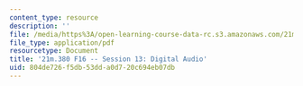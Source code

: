 ```yaml
---
content_type: resource
description: ''
file: /media/https%3A/open-learning-course-data-rc.s3.amazonaws.com/21m-380-music-and-technology-recording-techniques-and-audio-production-fall-2016/804de726f5db53dda0d720c694eb07db_MIT21M_380F16_ses13_note.pdf
file_type: application/pdf
resourcetype: Document
title: '21m.380 F16 -- Session 13: Digital Audio'
uid: 804de726-f5db-53dd-a0d7-20c694eb07db
---
```

